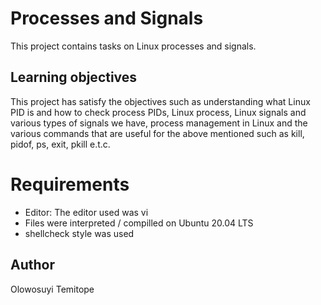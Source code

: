# Processes and Signals
This project contains tasks on Linux processes and signals.

## Learning objectives
This project has satisfy the objectives such as understanding what Linux PID is and how to check process PIDs, Linux process, Linux signals and various types of signals we have, process management in Linux and the various commands that are useful for the above mentioned such as kill, pidof, ps, exit, pkill e.t.c.

# Requirements
* Editor: The editor used was vi
* Files were interpreted / compilled on Ubuntu 20.04 LTS
* shellcheck style was used

## Author
Olowosuyi Temitope

